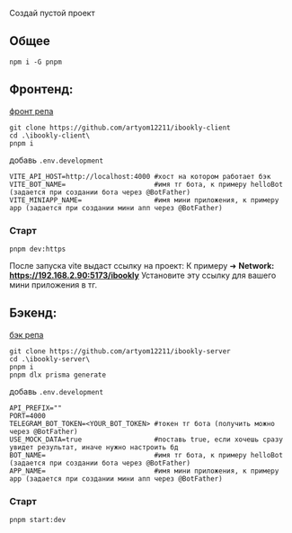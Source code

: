 Создай пустой проект

## Общее
`npm i -G pnpm`

## Фронтенд:
[фронт репа](https://github.com/artyom12211/ibookly-client)  
```
git clone https://github.com/artyom12211/ibookly-client  
cd .\ibookly-client\
pnpm i  
```

добавь `.env.development` 
```
VITE_API_HOST=http://localhost:4000 #хост на котором работает бэк
VITE_BOT_NAME=                      #имя тг бота, к примеру helloBot (задается при создании бота через @BotFather)
VITE_MINIAPP_NAME=                  #имя мини приложения, к примеру app (задается при создании мини апп через @BotFather) 
```
### Старт
```
pnpm dev:https
```
После запуска vite выдаст ссылку на проект: 
К примеру ➜  **Network: https://192.168.2.90:5173/ibookly** 
Установите эту ссылку для вашего мини приложения в тг.  

## Бэкенд:
[бэк репа](https://github.com/artyom12211/ibookly-server)  
```
git clone https://github.com/artyom12211/ibookly-server
cd .\ibookly-server\
pnpm i
pnpm dlx prisma generate
```

добавь `.env.development`
```
API_PREFIX=""
PORT=4000
TELEGRAM_BOT_TOKEN=<YOUR_BOT_TOKEN> #токен тг бота (получить можно через @BotFather)
USE_MOCK_DATA=true                  #поставь true, если хочешь сразу увидет результат, иначе нужно настроить бд
BOT_NAME=                           #имя тг бота, к примеру helloBot (задается при создании бота через @BotFather)
APP_NAME=                           #имя мини приложения, к примеру app (задается при создании мини апп через @BotFather) 
```

### Старт
```
pnpm start:dev
```
